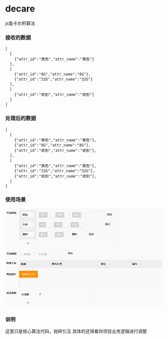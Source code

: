 # decare
js笛卡尔积算法

### 接收的数据
```
[
  [
    {"attr_id":"黄色","attr_name":"黄色"}
  ],
  [
    {"attr_id":"8G","attr_name":"8G"},
    {"attr_id":"32G","attr_name":"32G"}
  ],
  [
    {"attr_id":"收到","attr_name":"收到"}
  ]
]
```

### 处理后的数据
```
[
  [
    {"attr_id":"黄色","attr_name":"黄色"},
    {"attr_id":"8G","attr_name":"8G"},
    {"attr_id":"收到","attr_name":"收到"},
  ],
  [
    {"attr_id":"黄色","attr_name":"黄色"},
    {"attr_id":"32G","attr_name":"32G"},
    {"attr_id":"收到","attr_name":"收到"},
  ]
]
```

### 使用场景
![效果图](https://github.com/melodyne/decare/blob/master/goods.gif?raw=true)

### 说明
这里只是核心算法代码，抛砖引玉
具体的还得看你项目业务逻辑进行调整

